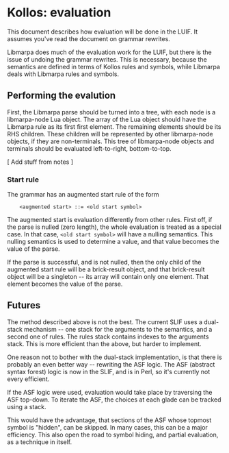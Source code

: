 # Kollos: evaluation

This document describes how evaluation will be done
in the LUIF.
It assumes you've read the document on grammar
rewrites.

Libmarpa does much of the evaluation work for the
LUIF, but there is the issue of undoing the grammar
rewrites.
This is necessary, because the semantics are defined
in terms of Kollos rules and symbols,
while Libmarpa deals with Libmarpa rules
and symbols.

## Performing the evalution

First, the Libmarpa parse should be turned into a tree,
with each node is a libmarpa-node Lua object.
The array of the Lua object should have the Libmarpa rule as its first
first element.
The remaining elements should be its
RHS children.
These children will be represented by other libmarpa-node objects,
if they are non-terminals.
This tree of libmarpa-node objects and terminals
should be evaluated left-to-right,
bottom-to-top.

[ Add stuff from notes ]

### Start rule

The grammar has an augmented start rule of the
form
```
    <augmented start> ::= <old start symbol>
```

The augmented start is evaluation differently from
other rules.
First off, if the parse is nulled (zero length),
the whole evaluation is treated as a special case.
In that case, `<old start symbol>` will have a nulling
semantics.
This nulling semantics is used to determine a value,
and that value becomes the value of the parse.

If the parse is successful,
and is not nulled,
then the only child of the augmented start rule
will be a brick-result object,
and that brick-result object
will be a singleton -- its array
will contain only one element.
That element becomes the value of the parse.

## Futures

The method described above is not the best.
The current SLIF uses a dual-stack mechanism -- one stack
for the arguments to the semantics, and a second one
of rules.
The rules stack contains indexes to the arguments stack.
This is more efficient than the above,
but harder to implement.

One reason not to bother with the dual-stack implementation,
is that there is probably an even better way --
rewriting the ASF logic.
The ASF (abstract syntax forest) logic is
now in the SLIF, and is in Perl,
so it's currently not every efficient.

If the ASF logic were used,
evaluation would take place
by traversing the ASF
top-down.
To iterate the ASF,
the choices at each glade can be tracked using
a stack.

This would have the advantage, that sections of the ASF
whose topmost symbol is "hidden", can be skipped.
In many cases, this can be a major efficiency.
This also open the road to
symbol hiding, and
partial evaluation, as a technique in itself.
